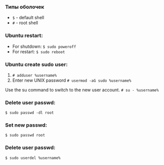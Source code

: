 ### Типы оболочек
* `$` - default shell
* `#` - root shell 


### Ubuntu restart:
* For shutdown:	
`$ sudo poweroff`
* For restart:
`$ sudo reboot`

### Ubuntu create sudo user:
1. `# adduser %username%`
2. Enter new UNIX password
`# usermod -aG sudo %username%`

Use the su command to switch to the new user account.
`# su - %username%`

### Delete user passwd:
```$ sudo passwd -dl root```

### Set new passwd:
```$ sudo passwd root```

### Delete user passwd:
```$ sudo userdel %username%```
